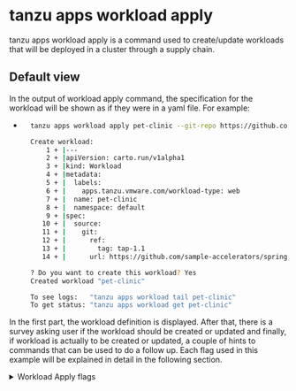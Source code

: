 # tanzu apps workload apply

tanzu apps workload apply is a command used to create/update workloads that will be deployed in a cluster through a supply chain.

## Default view

In the output of workload apply command, the specification for the workload will be shown as if they were in a yaml file.
For example:

- ```bash
    tanzu apps workload apply pet-clinic --git-repo https://github.com/sample-accelerators/spring-petclinic --git-tag tap-1.1 --type web

    Create workload:
        1 + |---
        2 + |apiVersion: carto.run/v1alpha1
        3 + |kind: Workload
        4 + |metadata:
        5 + |  labels:
        6 + |    apps.tanzu.vmware.com/workload-type: web
        7 + |  name: pet-clinic
        8 + |  namespace: default
        9 + |spec:
       10 + |  source:
       11 + |    git:
       12 + |      ref:
       13 + |        tag: tap-1.1
       14 + |      url: https://github.com/sample-accelerators/spring-petclinic

    ? Do you want to create this workload? Yes
    Created workload "pet-clinic"

    To see logs:   "tanzu apps workload tail pet-clinic"
    To get status: "tanzu apps workload get pet-clinic"

    ```

In the first part, the workload definition is displayed. After that, there is a survey asking user if the workload should be created or updated and finally, if workload is actually to be created or updated, a couple of hints to commands that can be used to do a follow up. Each flag used in this example will be explained in detail in the following section.

  <details><summary>Workload Apply flags</summary>

  - *annotation*(`--annotation`): set the annotations to be applied to the workload, to specify more than one annotation set the flag multiple times, this annotations will be passed as parameters to be processed in the supply chain.
  ```bash
  tanzu apps workload apply spring-pet-clinic --git-repo https://github.com/sample-accelerators/spring-petclinic --git-tag tap-1.1 --type web --annotation tag=tap-1.1 --annotation name="Spring pet clinic"
  Create workload:
      1 + |---
      2 + |apiVersion: carto.run/v1alpha1
      3 + |kind: Workload
      4 + |metadata:
      5 + |  labels:
      6 + |    apps.tanzu.vmware.com/workload-type: web
      7 + |  name: spring-pet-clinic
      8 + |  namespace: default
      9 + |spec:
     10 + |  params:
     11 + |  - name: annotations
     12 + |    value:
     13 + |      name: Spring pet clinic
     14 + |      tag: tap-1.1
     15 + |  source:
     16 + |    git:
     17 + |      ref:
     18 + |        tag: tap-1.1
     19 + |      url: https://github.com/sample-accelerators/spring-petclinic
  ```

  To delete an annotation, use `-` after its name.
  ```bash
  tanzu apps workload apply spring-pet-clinic --annotation tag-
  Update workload:
  ...
  10, 10   |  params:
  11, 11   |  - name: annotations
  12, 12   |    value:
  13, 13   |      name: Spring pet clinic
  14     - |      tag: tap-1.1
  15, 14   |  source:
  16, 15   |    git:
  17, 16   |      ref:
  18, 17   |        tag: tap-1.1
  ...

  ? Really update the workload "spring-pet-clinic"? (y/N)
  ```

  - *app name*(`--app`): the app of which the workload is part of. This will be part of the workload metadata section.
  ```bash
  tanzu apps workload apply pet-clinic --git-repo https://github.com/sample-accelerators/spring-petclinic --git-tag tap-1.1 --type web --app spring-petclinic

  Create workload:
      1 + |---
      2 + |apiVersion: carto.run/v1alpha1
      3 + |kind: Workload
      4 + |metadata:
      5 + |  labels:
      6 + |    app.kubernetes.io/part-of: spring-petclinic
      7 + |    apps.tanzu.vmware.com/workload-type: web
      8 + |  name: pet-clinic
      9 + |  namespace: default
     10 + |spec:
     11 + |  source:
     12 + |    git:
     13 + |      ref:
     14 + |        tag: tap-1.1
     15 + |      url: https://github.com/sample-accelerators/spring-petclinic

  ? Do you want to create this workload? Yes
  Created workload "pet-clinic"

  To see logs:   "tanzu apps workload tail pet-clinic"
  To get status: "tanzu apps workload get pet-clinic"

  ```

  - *build environment variables*(`--build-env`): sets environment variables to be used in the **build** phase by the build resources in the supply chain where some *build* specific behavior can be set or changed
  ```bash
  tanzu apps workload apply spring-pet-clinic --git-repo https://github.com/sample-accelerators/spring-petclinic --git-tag tap-1.1 --type web --build-env JAVA_VERSION=1.8
  Create workload:
        1 + |---
        2 + |apiVersion: carto.run/v1alpha1
        3 + |kind: Workload
        4 + |metadata:
        5 + |  labels:
        6 + |    apps.tanzu.vmware.com/workload-type: web
        7 + |  name: spring-pet-clinic
        8 + |  namespace: default
        9 + |spec:
       10 + |  build:
       11 + |    env:
       12 + |    - name: JAVA_VERSION
       13 + |      value: "1.8"
       14 + |  source:
       15 + |    git:
       16 + |      ref:
       17 + |        tag: tap-1.1
       18 + |      url: https://github.com/sample-accelerators/spring-petclinic

  ? Do you want to create this workload?
  ```

  To delete a build environment variable, use `-` after its name.
  ```bash
  tanzu apps workload apply spring-pet-clinic --build-env JAVA_VERSION-
  Update workload:
  ...
    6,  6   |    apps.tanzu.vmware.com/workload-type: web
    7,  7   |  name: spring-pet-clinic
    8,  8   |  namespace: default
    9,  9   |spec:
   10     - |  build:
   11     - |    env:
   12     - |    - name: JAVA_VERSION
   13     - |      value: "1.8"
   14, 10   |  source:
   15, 11   |    git:
   16, 12   |      ref:
   17, 13   |        tag: tap-1.1
  ...

  ? Really update the workload "spring-pet-clinic"? (y/N)
  ```

  - *debug*(`--debug`): <!--TODO Definition and example-->

  - *dry run*(`--dry-run`): prepares all the steps to submit the workload to the cluster but stops just before sending it, showing as output how the final structure of the workload would be.
  ```bash
  tanzu apps workload apply spring-pet-clinic --git-repo https://github.com/sample-accelerators/spring-petclinic --git-tag tap-1.1 --type web --build-env JAVA_VERSION=1.8 --param-yaml server=$'port: 8080\nmanagement-port: 8181' --dry-run
  ---
  apiVersion: carto.run/v1alpha1
  kind: Workload
  metadata:
    creationTimestamp: null
    labels:
      apps.tanzu.vmware.com/workload-type: web
    name: spring-pet-clinic
    namespace: default
  spec:
    build:
      env:
      - name: JAVA_VERSION
        value: "1.8"
    params:
    - name: server
      value:
        management-port: 8181
        port: 8080
    source:
      git:
        ref:
          tag: tap-1.1
        url: https://github.com/sample-accelerators/spring-petclinic
  status:
    supplyChainRef: {}
  ```

  - *environment variables*(`--env`): set the environment variables to the workload so the supply chain resources can used it to properly deploy the workload application
  ```bash
  tanzu apps workload apply spring-pet-clinic --git-repo https://github.com/sample-accelerators/spring-petclinic --git-tag tap-1.1 --type web --env NAME="Spring Pet Clinic"
  Create workload:
        1 + |---
        2 + |apiVersion: carto.run/v1alpha1
        3 + |kind: Workload
        4 + |metadata:
        5 + |  labels:
        6 + |    apps.tanzu.vmware.com/workload-type: web
        7 + |  name: spring-pet-clinic
        8 + |  namespace: default
        9 + |spec:
       10 + |  env:
       11 + |  - name: NAME
       12 + |    value: Spring Pet Clinic
       13 + |  source:
       14 + |    git:
       15 + |      ref:
       16 + |        tag: tap-1.1
       17 + |      url: https://github.com/sample-accelerators/spring-petclinic

  ? Do you want to create this workload?
  ```

  To unset an environment variable, use `-` after its name.
  ```bash
  tanzu apps workload apply spring-pet-clinic --env NAME-
  Update workload:
  ...
    6,  6   |    apps.tanzu.vmware.com/workload-type: web
    7,  7   |  name: spring-pet-clinic
    8,  8   |  namespace: default
    9,  9   |spec:
   10     - |  env:
   11     - |  - name: NAME
   12     - |    value: Spring Pet Clinic
   13, 10   |  source:
   14, 11   |    git:
   15, 12   |      ref:
   16, 13   |        tag: tap-1.1
  ...

  ? Really update the workload "spring-pet-clinic"? (y/N)
  ```

  - *filepath*(`-f`/`--file`): set a workload specification file to create the workload from, any other workload specification passed by flags to the command will set or override whatever is in the file. Another way to use this flag is using `-` in the command, to receive workload definition through standard input. Refer to [Working with Yaml Files](../../usage.md#a-idyaml-filesaworking-with-yaml-files) section to check an example.
  ```bash
  tanzu apps workload apply spring-pet-clinic -f pet-clinic.yaml --param-yaml server=$'port: 9090\nmanagement-port: 9190'
  Create workload:
        1 + |---
        2 + |apiVersion: carto.run/v1alpha1
        3 + |kind: Workload
        4 + |metadata:
        5 + |  labels:
        6 + |    apps.tanzu.vmware.com/workload-type: web
        7 + |  name: spring-pet-clinic
        8 + |  namespace: default
        9 + |spec:
       10 + |  build:
       11 + |    env:
       12 + |    - name: JAVA_VERSION
       13 + |      value: "1.8"
       14 + |  params:
       15 + |  - name: server
       16 + |    value:
       17 + |      management-port: 9190
       18 + |      port: 9090
       19 + |  source:
       20 + |    git:
       21 + |      ref:
       22 + |        tag: tap-1.1
       23 + |      url: https://github.com/sample-accelerators/spring-petclinic

  ? Do you want to create this workload? (y/N)
  ```

  - *git repo*(`--git-repo`): git repo from which the workload is going to be created. Along with this, `--git-tag`, `--git-commit` or `--git-branch` can be specified.

  - *git branch*(`--git-branch`): branch in git repo from where the workload is going to be created. This can be specified along with a commit or a tag.
  ```bash
  tanzu apps workload apply spring-pet-clinic --git-repo https://github.com/sample-accelerators/spring-petclinic --git-branch main --type web
  Create workload:
      1 + |---
      2 + |apiVersion: carto.run/v1alpha1
      3 + |kind: Workload
      4 + |metadata:
      5 + |  labels:
      6 + |    apps.tanzu.vmware.com/workload-type: web
      7 + |  name: spring-pet-clinic
      8 + |  namespace: default
      9 + |spec:
     10 + |  source:
     11 + |    git:
     12 + |      ref:
     13 + |        branch: main
     14 + |      url: https://github.com/sample-accelerators/spring-petclinic

  ? Do you want to create this workload?
  ```

  - *git tag*(`--git-tag`): tag in git repo from which the workload is going to be created. Used with `--git-commit` or `--git-branch`

  - *git commit*(`--git-commit`): commit in git repo from where the workload is going to be resolved. Can be used with `--git-branch` or `git-tag`.
  ```bash
  tanzu apps workload apply spring-pet-clinic --git-repo https://github.com/sample-accelerators/spring-petclinic --git-tag tap-1.2 --git-commit 207852f1e8ed239b6ec51a559c6e0f93a5cf54d1 --type web
  Create workload:
      1 + |---
      2 + |apiVersion: carto.run/v1alpha1
      3 + |kind: Workload
      4 + |metadata:
      5 + |  labels:
      6 + |    apps.tanzu.vmware.com/workload-type: web
      7 + |  name: spring-pet-clinic
      8 + |  namespace: default
      9 + |spec:
     10 + |  source:
     11 + |    git:
     12 + |      ref:
     13 + |        commit: 207852f1e8ed239b6ec51a559c6e0f93a5cf54d1
     14 + |        tag: tap-1.2
     15 + |      url: https://github.com/sample-accelerators/spring-petclinic

  ? Do you want to create this workload?
  ```

  - *image*(`--image`): sets the OSI image to be used as the workload application source instead of a git repository
  ```bash
  tanzu apps workload apply spring-pet-clinic --image private.repo.domain.com/spring-pet-clinic --type web
  Create workload:
        1 + |---
        2 + |apiVersion: carto.run/v1alpha1
        3 + |kind: Workload
        4 + |metadata:
        5 + |  labels:
        6 + |    apps.tanzu.vmware.com/workload-type: web
        7 + |  name: spring-pet-clinic
        8 + |  namespace: default
        9 + |spec:
       10 + |  image: private.repo.domain.com/spring-pet-clinic

  ? Do you want to create this workload?
  ```

  - *label*(`--label`): set the label to be applied to the workload, to specify more than one label set the flag multiple times
  ```bash
  tanzu apps workload apply spring-pet-clinic --git-repo https://github.com/sample-accelerators/spring-petclinic --git-branch main --type web --label stage=production
  Create workload:
        1 + |---
        2 + |apiVersion: carto.run/v1alpha1
        3 + |kind: Workload
        4 + |metadata:
        5 + |  labels:
        6 + |    apps.tanzu.vmware.com/workload-type: web
        7 + |    stage: production
        8 + |  name: spring-pet-clinic
        9 + |  namespace: default
       10 + |spec:
       11 + |  source:
       12 + |    git:
       13 + |      ref:
       14 + |        branch: main
       15 + |      url: https://github.com/sample-accelerators/spring-petclinic

  ? Do you want to create this workload? (y/N)
  ```

  To unset labels, use `-` after their name.
  ```bash
  tanzu apps workload apply spring-pet-clinic --label stage-
  Update workload:
  ...
    3,  3   |kind: Workload
    4,  4   |metadata:
    5,  5   |  labels:
    6,  6   |    apps.tanzu.vmware.com/workload-type: web
    7     - |    stage: production
    8,  7   |  name: spring-pet-clinic
    9,  8   |  namespace: default
   10,  9   |spec:
   11, 10   |  source:
  ...

  ? Really update the workload "spring-pet-clinic"? (y/N)
  ```

  - *limit cpu*(`--limit-cpu`): refers to the maximum CPU the workload pods are allowed to use.
  ```bash
  tanzu apps workload apply spring-pet-clinic --git-repo https://github.com/sample-accelerators/spring-petclinic --git-branch main --type web --limit-cpu .2
  Create workload:
      1 + |---
      2 + |apiVersion: carto.run/v1alpha1
      3 + |kind: Workload
      4 + |metadata:
      5 + |  labels:
      6 + |    apps.tanzu.vmware.com/workload-type: web
      7 + |  name: spring-pet-clinic
      8 + |  namespace: default
      9 + |spec:
     10 + |  resources:
     11 + |    limits:
     12 + |      cpu: 200m
     13 + |  source:
     14 + |    git:
     15 + |      ref:
     16 + |        branch: main
     17 + |      url: https://github.com/sample-accelerators/spring-petclinic

  ? Do you want to create this workload? (y/N)
  ```

  - *limit memory*(`--limit-memory`): refers to the maximum memory the workload pods are allowed to use.
  ```bash
  tanzu apps workload apply spring-pet-clinic --git-repo https://github.com/sample-accelerators/spring-petclinic --git-branch main --type web --limit-memory 200Mi
  Create workload:
      1 + |---
      2 + |apiVersion: carto.run/v1alpha1
      3 + |kind: Workload
      4 + |metadata:
      5 + |  labels:
      6 + |    apps.tanzu.vmware.com/workload-type: web
      7 + |  name: spring-pet-clinic
      8 + |  namespace: default
      9 + |spec:
     10 + |  resources:
     11 + |    limits:
     12 + |      memory: 200Mi
     13 + |  source:
     14 + |    git:
     15 + |      ref:
     16 + |        branch: main
     17 + |      url: https://github.com/sample-accelerators/spring-petclinic

  ? Do you want to create this workload? (y/N)
  ```

  - *live update*(`--live-update`): enables to deploy a workload once, save changes to the code and see those changes reflected within seconds in the workload running on the cluster.
    - A usage example with a spring boot application.
      - Clone repo in https://github.com/sample-accelerators/tanzu-java-web-app
      - In `Tiltfile`, first change the `SOURCE_IMAGE` variable to use your registry and project. After that, at the very end of the file add
      ```bash
      allow_k8s_contexts('your-cluster-name')
      ```
      - Then, inside folder, run:
      ```bash
      tanzu apps workload apply tanzu-java-web-app --live-update --local-path . -s gcr.io/my-project/tanzu-java-web-app-live-update -y

      The files and/or directories listed in the .tanzuignore file are being excluded from the uploaded source code.
      Publishing source in "." to "gcr.io/my-project/tanzu-java-web-app-live-update"...
      Published source
      Create workload:
            1 + |---
            2 + |apiVersion: carto.run/v1alpha1
            3 + |kind: Workload
            4 + |metadata:
            5 + |  name: tanzu-java-web-app
            6 + |  namespace: default
            7 + |spec:
            8 + |  params:
            9 + |  - name: live-update
          10 + |    value: "true"
          11 + |  source:
          12 + |    image: gcr.io/my-project/tanzu-java-web-app-live-update:latest@sha256:3c9fd738492a23ac532a709301fcf0c9aa2a8761b2b9347bdbab52ce9404264b

      Created workload "tanzu-java-web-app"

      To see logs:   "tanzu apps workload tail tanzu-java-web-app"
      To get status: "tanzu apps workload get tanzu-java-web-app"

      ```
      - Run Tilt to deploy the workload.
      ```bash
      tilt up

      Tilt started on http://localhost:10350/
      v0.23.6, built 2022-01-14

      (space) to open the browser
      (s) to stream logs (--stream=true)
      (t) to open legacy terminal mode (--legacy=true)
      (ctrl-c) to exit
      Tilt started on http://localhost:10350/
      v0.23.6, built 2022-01-14

      Initial Build • (Tiltfile)
      Loading Tiltfile at: /path/to/repo/tanzu-java-web-app/Tiltfile
      Successfully loaded Tiltfile (1.500809ms)
      tanzu-java-w… │
      tanzu-java-w… │ Initial Build • tanzu-java-web-app
      tanzu-java-w… │ WARNING: Live Update failed with unexpected error:
      tanzu-java-w… │ 	Cannot extract live updates on this build graph structure
      tanzu-java-w… │ Falling back to a full image build + deploy
      tanzu-java-w… │ STEP 1/1 — Deploying
      tanzu-java-w… │      Objects applied to cluster:
      tanzu-java-w… │        → tanzu-java-web-app:workload
      tanzu-java-w… │
      tanzu-java-w… │      Step 1 - 8.87s (Deploying)
      tanzu-java-w… │      DONE IN: 8.87s
      tanzu-java-w… │
      tanzu-java-w… │
      tanzu-java-w… │ Tracking new pod rollout (tanzu-java-web-app-build-1-build-pod):
      tanzu-java-w… │      ┊ Scheduled       - (…) Pending
      tanzu-java-w… │      ┊ Initialized     - (…) Pending
      tanzu-java-w… │      ┊ Ready           - (…) Pending
      ...
      ```
 
  - *local path*(`--local-path`): set the path to a source in the local machine from where the workload will create an image to use as application source. The local path can be a folder, a .jar, .zip or .war file and, so far, Java/Spring Boot compiled binaries are also supported. This flag must be used with `--source-image` flag.
  **Note**: If Java/Spring binary is passed, the command will take less time to apply the workload since buildpack will skip the compiling steps and will simply start uploading the image.
  
  When working with local source code, you can exclude files from the source code to be uploaded within the image by creating a file `.tanzuignore` at the root of the source code.
  The `.tanzuignore` file should contain a list of filepaths to exclude from the image including the file itself and the folders should not end with the system path separator (`/` or `\`). If the file contains files/folders that are not in the source code, they will be ignored as well as lines starting with `#` character.
  
  - *source image*(`-s`/`--source-image`): registry path where the local source code will be uploaded as an image.
  ```bash
  tanzu apps workload apply spring-pet-clinic --local-path /home/user/workspace/spring-pet-clinic --source-image gcr.io/spring-community/spring-pet-clinic --type web
  ? Publish source in "/home/user/workspace/spring-pet-clinic" to "gcr.io/spring-community/spring-pet-clinic"? It may be visible to others who can pull images from that repository Yes
  The files and/or directories listed in the .tanzuignore file are being excluded from the uploaded source code.
  Publishing source in "/home/user/workspace/spring-pet-clinic" to "gcr.io/spring-community/spring-pet-clinic"...
  Published source
  Create workload:
        1 + |---
        2 + |apiVersion: carto.run/v1alpha1
        3 + |kind: Workload
        4 + |metadata:
        5 + |  labels:
        6 + |    apps.tanzu.vmware.com/workload-type: web
        7 + |  name: spring-pet-clinic
        8 + |  namespace: default
        9 + |spec:
       10 + |  source:
       11 + |    image:gcr.io/spring-community/spring-pet-clinic:latest@sha256:5feb0d9daf3f639755d8683ca7b647027cfddc7012e80c61dcdac27f0d7856a7

  ? Do you want to create this workload? (y/N)
  ```

  - *namespace*(`-n`/`--namespace`): specifies the namespace in which the workload is to be created or updated.
  ```bash
  tanzu apps workload apply spring-pet-clinic --git-repo https://github.com/sample-accelerators/spring-petclinic --git-branch main --type web --namespace my-namespace
  Create workload:
      1 + |---
      2 + |apiVersion: carto.run/v1alpha1
      3 + |kind: Workload
      4 + |metadata:
      5 + |  labels:
      6 + |    apps.tanzu.vmware.com/workload-type: web
      7 + |  name: spring-pet-clinic
      8 + |  namespace: my-namespace
      9 + |spec:
     10 + |  source:
     11 + |    git:
     12 + |      ref:
     13 + |        branch: main
     14 + |      url: https://github.com/sample-accelerators/spring-petclinic

  ? Do you want to create this workload? (y/N)
  ```

  - *parameters*(`--param`): additional parameters to be send to the supply chain, the value is send as a string, for complex yaml/json objects use `--param-yaml`
  ```bash
  tanzu apps workload apply spring-pet-clinic --git-repo https://github.com/sample-accelerators/spring-petclinic --git-branch main --type web --param port=9090 --param management-port=9190
  Create workload:
        1 + |---
        2 + |apiVersion: carto.run/v1alpha1
        3 + |kind: Workload
        4 + |metadata:
        5 + |  labels:
        6 + |    apps.tanzu.vmware.com/workload-type: web
        7 + |  name: spring-pet-clinic
        8 + |  namespace: default
        9 + |spec:
       10 + |  params:
       11 + |  - name: port
       12 + |    value: "9090"
       13 + |  - name: management-port
       14 + |    value: "9190"
       15 + |  source:
       16 + |    git:
       17 + |      ref:
       18 + |        branch: main
       19 + |      url: https://github.com/sample-accelerators/spring-petclinic

  ? Do you want to create this workload? (y/N)
  ```

  To unset parameters, use `-` after their name.
  ```bash
  tanzu apps workload apply spring-pet-clinic --param port-
  Update workload:
  ...
    7,  7   |  name: spring-pet-clinic
    8,  8   |  namespace: default
    9,  9   |spec:
   10, 10   |  params:
   11     - |  - name: port
   12     - |    value: "9090"
   13, 11   |  - name: management-port
   14, 12   |    value: "9190"
   15, 13   |  source:
   16, 14   |    git:
  ...

  ? Really update the workload "spring-pet-clinic"? (y/N)
  ```
 
  - *parameters in complex format*(`--param-yaml`):  additional parameters to be send to the supply chain, the value is send as complex object
  ```bash
  tanzu apps workload apply spring-pet-clinic --git-repo https://github.com/sample-accelerators/spring-petclinic --git-branch main --type web --param-yaml server=$'port: 9090\nmanagement-port: 9190'
  Create workload:
        1 + |---
        2 + |apiVersion: carto.run/v1alpha1
        3 + |kind: Workload
        4 + |metadata:
        5 + |  labels:
        6 + |    apps.tanzu.vmware.com/workload-type: web
        7 + |  name: spring-pet-clinic
        8 + |  namespace: default
        9 + |spec:
       10 + |  params:
       11 + |  - name: server
       12 + |    value:
       13 + |      management-port: 9190
       14 + |      port: 9090
       15 + |  source:
       16 + |    git:
       17 + |      ref:
       18 + |        branch: main
       19 + |      url: https://github.com/sample-accelerators/spring-petclinic

  ? Do you want to create this workload? (y/N)
  ```

  To unset parameters, use `-` after their name.
  ```bash
  tanzu apps workload apply spring-pet-clinic --param-yaml server-
  Update workload:
  ...
    6,  6   |    apps.tanzu.vmware.com/workload-type: web
    7,  7   |  name: spring-pet-clinic
    8,  8   |  namespace: default
    9,  9   |spec:
   10     - |  params:
   11     - |  - name: server
   12     - |    value:
   13     - |      management-port: 9190
   14     - |      port: 9090
   15, 10   |  source:
   16, 11   |    git:
   17, 12   |      ref:
   18, 13   |        branch: main
  ...

  ? Really update the workload "spring-pet-clinic"? (y/N)
  ```

  - *request cpu*(`--request-cpu`): refers to the minimum CPU the workload pods are requesting to use.
  ```bash
  tanzu apps workload apply spring-pet-clinic --git-repo https://github.com/sample-accelerators/spring-petclinic --git-branch main --type web --request-cpu .3
  Create workload:
      1 + |---
      2 + |apiVersion: carto.run/v1alpha1
      3 + |kind: Workload
      4 + |metadata:
      5 + |  labels:
      6 + |    apps.tanzu.vmware.com/workload-type: web
      7 + |  name: spring-pet-clinic
      8 + |  namespace: default
      9 + |spec:
     10 + |  resources:
     11 + |    requests:
     12 + |      cpu: 300m
     13 + |  source:
     14 + |    git:
     15 + |      ref:
     16 + |        branch: main
     17 + |      url: https://github.com/sample-accelerators/spring-petclinic

  ? Do you want to create this workload? (y/N)
  ```

  - *request memory*(`--request-memory`): refers to the minimum memory the workload pods are requesting to use.
  ```bash
  tanzu apps workload apply spring-pet-clinic --git-repo https://github.com/sample-accelerators/spring-petclinic --git-branch main --type web --request-memory 300Mi
  Create workload:
      1 + |---
      2 + |apiVersion: carto.run/v1alpha1
      3 + |kind: Workload
      4 + |metadata:
      5 + |  labels:
      6 + |    apps.tanzu.vmware.com/workload-type: web
      7 + |  name: spring-pet-clinic
      8 + |  namespace: default
      9 + |spec:
     10 + |  resources:
     11 + |    requests:
     12 + |      memory: 300Mi
     13 + |  source:
     14 + |    git:
     15 + |      ref:
     16 + |        branch: main
     17 + |      url: https://github.com/sample-accelerators/spring-petclinic

  ? Do you want to create this workload? (y/N)
  ```

  - *service account*(`--service-account`): <!--TODO Definition and example-->

  - *service bindings*(`--service-ref`): binds a service to a workload to provide the info from a service resource to an application.
  ```bash
  tanzu apps workload apply rmq-sample-app --git-repo https://github.com/jhvhs/rabbitmq-sample --git-branch main --service-ref "rmq=rabbitmq.com/v1beta1:RabbitmqCluster:example-rabbitmq-cluster-1"
  Create workload:
      1 + |---
      2 + |apiVersion: carto.run/v1alpha1
      3 + |kind: Workload
      4 + |metadata:
      5 + |  name: rmq-sample-app
      6 + |  namespace: default
      7 + |spec:
      8 + |  serviceClaims:
      9 + |  - name: rmq
     10 + |    ref:
     11 + |      apiVersion: rabbitmq.com/v1beta1
     12 + |      kind: RabbitmqCluster
     13 + |      name: example-rabbitmq-cluster-1
     14 + |  source:
     15 + |    git:
     16 + |      ref:
     17 + |        branch: main
     18 + |      url: https://github.com/jhvhs/rabbitmq-sample

  ? Do you want to create this workload? (y/N)
  ```

  To delete service binding, use the service name followed by `-`.
  ```bash
  tanzu apps workload apply rmq-sample-app --service-ref rmq-
  Update workload:
  ...
    4,  4   |metadata:
    5,  5   |  name: rmq-sample-app
    6,  6   |  namespace: default
    7,  7   |spec:
    8     - |  serviceClaims:
    9     - |  - name: rmq
   10     - |    ref:
   11     - |      apiVersion: rabbitmq.com/v1beta1
   12     - |      kind: RabbitmqCluster
   13     - |      name: example-rabbitmq-cluster-1
   14,  8   |  source:
   15,  9   |    git:
   16, 10   |      ref:
   17, 11   |        branch: main
  ...

  ? Really update the workload "rmq-sample-app"? (y/N)
  ```

  - *subpath*(`--sub-path`): it's used to define which path is going to be used as root to create/update the workload.
    - Git repo
      ```bash
      tanzu apps workload apply subpathtester --git-repo https://github.com/tfynes-pivotal/subpathtester --git-branch main --type web --sub-path service1

      Create workload:
          1 + |---
          2 + |apiVersion: carto.run/v1alpha1
          3 + |kind: Workload
          4 + |metadata:
          5 + |  labels:
          6 + |    apps.tanzu.vmware.com/workload-type: web
          7 + |  name: subpathtester
          8 + |  namespace: default
          9 + |spec:
        10 + |  source:
        11 + |    git:
        12 + |      ref:
        13 + |        branch: main
        14 + |      url: https://github.com/tfynes-pivotal/subpathtester
        15 + |    subPath: service1

      ? Do you want to create this workload? (y/N)
      ```

    - Local path
        - In the folder of the project you want to create the workload from
        ```bash
        tanzu apps workload apply my-workload --local-path . -s gcr.io/my-registry/my-workload-image --sub-path subpath_folder
        ? Publish source in "." to "gcr.io/my-registry/my-workload-image"? It may be visible to others who can pull images from that repository Yes
        Publishing source in "." to "gcr.io/my-registry/my-workload-image"...
        Published source
        Create workload:
              1 + |---
              2 + |apiVersion: carto.run/v1alpha1
              3 + |kind: Workload
              4 + |metadata:
              5 + |  name: myworkload
              6 + |  namespace: default
              7 + |spec:
              8 + |  source:
              9 + |    image: gcr.io/my-registry/my-workload-image:latest@sha256:f28c5fedd0e902800e6df9605ce5e20a8e835df9e87b1a0aa256666ea179fc3f
            10 + |    subPath: subpath_folder

        ? Do you want to create this workload? (y/N)

        ```

  - *tail*(`--tail`): prints the logs of the workload creation in every step.
   ```bash
  tanzu apps workload apply spring-pet-clinic --git-repo https://github.com/sample-accelerators/spring-petclinic --git-branch main --type web --tail
  Create workload:
        1 + |---
        2 + |apiVersion: carto.run/v1alpha1
        3 + |kind: Workload
        4 + |metadata:
        5 + |  labels:
        6 + |    apps.tanzu.vmware.com/workload-type: web
        7 + |  name: spring-pet-clinic
        8 + |  namespace: default
        9 + |spec:
      10 + |  source:
      11 + |    git:
      12 + |      ref:
      13 + |        branch: main
      14 + |      url: https://github.com/sample-accelerators/spring-petclinic

  ? Do you want to create this workload? Yes
  Created workload "spring-pet-clinic"

  To see logs:   "tanzu apps workload tail spring-pet-clinic"
  To get status: "tanzu apps workload get spring-pet-clinic"

  Waiting for workload "spring-pet-clinic" to become ready...
  + spring-pet-clinic-build-1-build-pod › prepare
  spring-pet-clinic-build-1-build-pod[prepare] Build reason(s): CONFIG
  spring-pet-clinic-build-1-build-pod[prepare] CONFIG:
  spring-pet-clinic-build-1-build-pod[prepare] 	+ env:
  spring-pet-clinic-build-1-build-pod[prepare] 	+ - name: BP_OCI_SOURCE
  spring-pet-clinic-build-1-build-pod[prepare] 	+   value: main/d381fb658cb435a04e2271ca85bd3e8627a5e7e4
  spring-pet-clinic-build-1-build-pod[prepare] 	resources: {}
  spring-pet-clinic-build-1-build-pod[prepare] 	- source: {}
  spring-pet-clinic-build-1-build-pod[prepare] 	+ source:
  spring-pet-clinic-build-1-build-pod[prepare] 	+   blob:
  spring-pet-clinic-build-1-build-pod[prepare] 	+     url: http://source-controller.flux-system.svc.cluster.local./gitrepository/default/spring-pet-clinic/d381fb658cb435a04e2271ca85bd3e8627a5e7e4.tar.gz
  ...
  ...
  ...
  ```

  - *tail with timestamp*(`--tail-timestamp`): prints the logs of the workload creation in every step adding the time in which the log is occurring.
  ```bash
  tanzu apps workload apply spring-pet-clinic --git-repo https://github.com/sample-accelerators/spring-petclinic --git-branch main --type web --tail-timestamp
  Create workload:
        1 + |---
        2 + |apiVersion: carto.run/v1alpha1
        3 + |kind: Workload
        4 + |metadata:
        5 + |  labels:
        6 + |    apps.tanzu.vmware.com/workload-type: web
        7 + |  name: spring-pet-clinic
        8 + |  namespace: default
        9 + |spec:
      10 + |  source:
      11 + |    git:
      12 + |      ref:
      13 + |        branch: main
      14 + |      url: https://github.com/sample-accelerators/spring-petclinic

  ? Do you want to create this workload? Yes
  Created workload "spring-pet-clinic"

  To see logs:   "tanzu apps workload tail spring-pet-clinic"
  To get status: "tanzu apps workload get spring-pet-clinic"

  Waiting for workload "spring-pet-clinic" to become ready...
  + spring-pet-clinic-build-1-build-pod › prepare
  spring-pet-clinic-build-1-build-pod[prepare] 2022-06-15T11:28:01.348418803-05:00 Build reason(s): CONFIG
  spring-pet-clinic-build-1-build-pod[prepare] 2022-06-15T11:28:01.364719405-05:00 CONFIG:
  spring-pet-clinic-build-1-build-pod[prepare] 2022-06-15T11:28:01.364761781-05:00 	+ env:
  spring-pet-clinic-build-1-build-pod[prepare] 2022-06-15T11:28:01.364771861-05:00 	+ - name: BP_OCI_SOURCE
  spring-pet-clinic-build-1-build-pod[prepare] 2022-06-15T11:28:01.364781718-05:00 	+   value: main/d381fb658cb435a04e2271ca85bd3e8627a5e7e4
  spring-pet-clinic-build-1-build-pod[prepare] 2022-06-15T11:28:01.364788374-05:00 	resources: {}
  spring-pet-clinic-build-1-build-pod[prepare] 2022-06-15T11:28:01.364795451-05:00 	- source: {}
  spring-pet-clinic-build-1-build-pod[prepare] 2022-06-15T11:28:01.365344965-05:00 	+ source:
  spring-pet-clinic-build-1-build-pod[prepare] 2022-06-15T11:28:01.365364101-05:00 	+   blob:
  spring-pet-clinic-build-1-build-pod[prepare] 2022-06-15T11:28:01.365372427-05:00 	+     url: http://source-controller.flux-system.svc.cluster.local./gitrepository/default/spring-pet-clinic/d381fb658cb435a04e2271ca85bd3e8627a5e7e4.tar.gz
  ...
  ...
  ...
  ```

  - *type*(`--type`): sets the type of the workload by adding the label `apps.tanzu.vmware.com/workload-type`, which is very common to be used as a matcher by supply chains.
  ```bash
  tanzu apps workload apply spring-pet-clinic --git-repo https://github.com/sample-accelerators/spring-petclinic --git-branch main --type web
  Create workload:
        1 + |---
        2 + |apiVersion: carto.run/v1alpha1
        3 + |kind: Workload
        4 + |metadata:
        5 + |  labels:
        6 + |    apps.tanzu.vmware.com/workload-type: web
        7 + |  name: spring-pet-clinic
        8 + |  namespace: default
        9 + |spec:
      10 + |  source:
      11 + |    git:
      12 + |      ref:
      13 + |        branch: main
      14 + |      url: https://github.com/sample-accelerators/spring-petclinic
  ```

  - *wait*(`--wait`): holds until workload is ready.
  ```bash
  tanzu apps workload apply spring-pet-clinic --git-repo https://github.com/sample-accelerators/spring-petclinic --git-tag tap-1.1 --type web --wait
  Update workload:
  ...
  10, 10   |  source:
  11, 11   |    git:
  12, 12   |      ref:
  13, 13   |        branch: main
      14 + |        tag: tap-1.1
  14, 15   |      url: https://github.com/sample-accelerators/spring-petclinic

  ? Really update the workload "spring-pet-clinic"? Yes
  Updated workload "spring-pet-clinic"

  To see logs:   "tanzu apps workload tail spring-pet-clinic"
  To get status: "tanzu apps workload get spring-pet-clinic"

  Waiting for workload "spring-pet-clinic" to become ready...
  Workload "spring-pet-clinic" is ready
  ```

  - *wait with timeout*(`--wait-timeout`): sets a timeout to wait for workload to become ready.
  ```bash
  tanzu apps workload apply spring-pet-clinic --git-repo https://github.com/sample-accelerators/spring-petclinic --git-tag tap-1.1 --type web --wait --wait-timeout 1m
  Update workload:
  ...
  10, 10   |  source:
  11, 11   |    git:
  12, 12   |      ref:
  13, 13   |        branch: main
  14     - |        tag: tap-1.2
      14 + |        tag: tap-1.1
  15, 15   |      url: https://github.com/sample-accelerators/spring-petclinic

  ? Really update the workload "spring-pet-clinic"? Yes
  Updated workload "spring-pet-clinic"

  To see logs:   "tanzu apps workload tail spring-pet-clinic"
  To get status: "tanzu apps workload get spring-pet-clinic"

  Waiting for workload "spring-pet-clinic" to become ready...
  Workload "spring-pet-clinic" is ready
  ```

  - *yes*(`-y`/`--yes`): assume yes on all the survey prompts
  ```bash
  tanzu apps workload apply spring-pet-clinic --local-path/home/user/workspace/spring-pet-clinic --source-image gcr.io/spring-community/spring-pet-clinic --type web -y
  The files and/or directories listed in the .tanzuignore file are being excluded from the uploaded source code.
  Publishing source in "/Users/dalfonso/Documents/src/java/tanzu-java-web-app" to "gcr.io/spring-community/spring-pet-clinic"...
  Published source
  Create workload:
        1 + |---
        2 + |apiVersion: carto.run/v1alpha1
        3 + |kind: Workload
        4 + |metadata:
        5 + |  labels:
        6 + |    apps.tanzu.vmware.com/workload-type: web
        7 + |  name: spring-pet-clinic
        8 + |  namespace: default
        9 + |spec:
      10 + |  source:
      11 + |    image: gcr.io/spring-community/spring-pet-clinic:latest@sha256:5feb0d9daf3f639755d8683ca7b647027cfddc7012e80c61dcdac27f0d7856a7

  Created workload "spring-pet-clinic"

  To see logs:   "tanzu apps workload tail spring-pet-clinic"
  To get status: "tanzu apps workload get spring-pet-clinic"

  ```

  </details>
